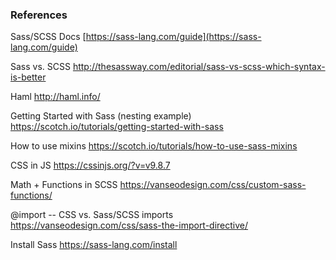 ### References

Sass/SCSS Docs
[https://sass-lang.com/guide](https://sass-lang.com/guide)

Sass vs. SCSS
http://thesassway.com/editorial/sass-vs-scss-which-syntax-is-better

Haml
http://haml.info/

Getting Started with Sass (nesting example)
https://scotch.io/tutorials/getting-started-with-sass

How to use mixins
https://scotch.io/tutorials/how-to-use-sass-mixins

CSS in JS
https://cssinjs.org/?v=v9.8.7

Math + Functions in SCSS
https://vanseodesign.com/css/custom-sass-functions/

@import -- CSS vs. Sass/SCSS imports
https://vanseodesign.com/css/sass-the-import-directive/

Install Sass
https://sass-lang.com/install